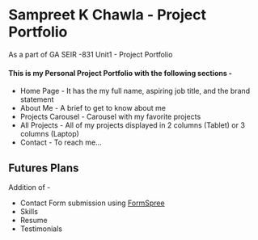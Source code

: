 # Sampreet K Chawla - Project Portfolio

As a part of GA SEIR -831 Unit1 - Project Portfolio

#### This is my Personal Project Portfolio with the following sections -

- Home Page - It has the my full name, aspiring job title, and the brand statement
- About Me - A brief to get to know about me
- Projects Carousel - Carousel with my favorite projects
- All Projects - All of my projects displayed in 2 columns (Tablet) or 3 columns (Laptop)
- Contact - To reach me...

## Futures Plans

Addition of -

- Contact Form submission using [FormSpree](https://formspree.io/login)
- Skills
- Resume
- Testimonials
